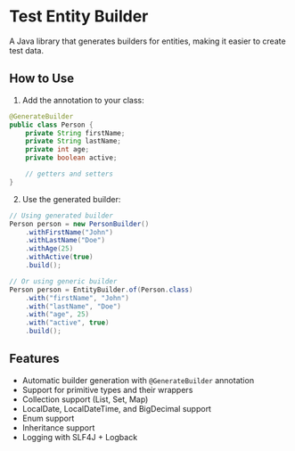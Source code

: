 # Test Entity Builder

A Java library that generates builders for entities, making it easier to create test data.

## How to Use

1. Add the annotation to your class:

```java
@GenerateBuilder
public class Person {
    private String firstName;
    private String lastName;
    private int age;
    private boolean active;

    // getters and setters
}
```

2. Use the generated builder:

```java
// Using generated builder
Person person = new PersonBuilder()
    .withFirstName("John")
    .withLastName("Doe")
    .withAge(25)
    .withActive(true)
    .build();

// Or using generic builder
Person person = EntityBuilder.of(Person.class)
    .with("firstName", "John")
    .with("lastName", "Doe")
    .with("age", 25)
    .with("active", true)
    .build();
```

## Features

- Automatic builder generation with `@GenerateBuilder` annotation
- Support for primitive types and their wrappers
- Collection support (List, Set, Map)
- LocalDate, LocalDateTime, and BigDecimal support
- Enum support
- Inheritance support
- Logging with SLF4J + Logback